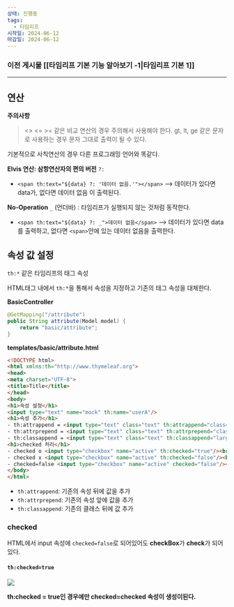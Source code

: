 ```yaml
---
상태: 진행중
tags:
  - 타임리프
시작일: 2024-06-12
마감일: 2024-06-12
---
```

### 이전 게시물 [[타임리프 기본 기능 알아보기 -1|타임리프 기본 1]]
---
## 연산

**주의사항**
><> <= >= 같은 비교 연산의 경우 주의해서 사용해야 한다.
>gt, lt, ge 같은 문자로 사용하는 경우 문자 그대로 출력이 될 수 있다.

기본적으로 사칙연산의 경우 다른 프로그래밍 언어와 똑같다.

**Elvis 연산: 삼항연산자의 편의 버전**
`?:`
- `<span th:text="${data} ?: '데이터 없음.'"></span>`  --> 데이터가 있다면 data가, 없다면 데이터 없음 이 출력된다.

**No-Operation**
`_` (언더바) : 타임리프가 실행되지 않는 것처럼 동작한다.
- `<span th:text="${data} ?: _">데이터 없음</span>`  --> 데이터가 있다면 data를 출력하고, 없다면 `<span>`안에 있는 데이터 없음을 출력한다.

## 속성 값 설정
`th:*` 같은 타임리프의 태그 속성

HTML태그 내에서 `th:*`을 통해서 속성을 지정하고 기존의 태그 속성을 대체한다.

**BasicController**
```java
@GetMapping("/attribute")  
public String attribute(Model model) {  
	return "basic/attribute";  
}
```

**templates/basic/attribute.html**
```html
<!DOCTYPE html>  
<html xmlns:th="http://www.thymeleaf.org">  
<head>  
<meta charset="UTF-8">  
<title>Title</title>  
</head>  
<body>  
<h1>속성 설정</h1>  
<input type="text" name="mock" th:name="userA"/>  
<h1>속성 추가</h1>  
- th:attrappend = <input type="text" class="text" th:attrappend="class='large'"/><br/>  
- th:attrprepend = <input type="text" class="text" th:attrprepend="class='large'"/><br/>  
- th:classappend = <input type="text" class="text" th:classappend="large"/><br/>  
<h1>checked 처리</h1>  
- checked o <input type="checkbox" name="active" th:checked="true"/><br/>  
- checked x <input type="checkbox" name="active" th:checked="false"/><br/>  
- checked=false <input type="checkbox" name="active" checked="false"/><br/>  
</body>  
</html>
```
- `th:attrappend`: 기존의 속성 뒤에 값을 추가
- `th:attrprepend`: 기존의 속성 앞에 값을 추가
- `th:classappend`: 기존의 클래스 뒤에 값 추가

### checked
HTML에서 input 속성에 `checked=false`로 되어있어도 **checkBox**가 **check**가 되어있다.
#### `th:checked=true`
![](https://i.imgur.com/PRRLvmi.png)

**th:checked = true인 경우에만 checked=checked 속성이 생성이된다.**
